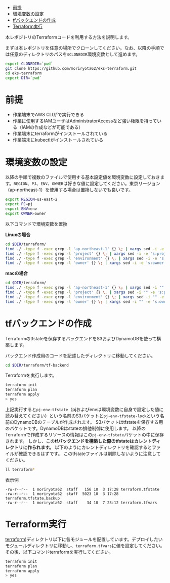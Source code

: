 - [前提](#前提)
- [環境変数の設定](#環境変数の設定)
- [tfバックエンドの作成](#tfバックエンドの作成)
- [Terraform実行](#terraform実行)

本レポジトリのTerraformコードを利用する方法を説明します。

まずは本レポジトリを任意の場所でクローンしてください。なお、以降の手順では任意のディレクトリのパスを`$CLONEDIR`環境変数として進めます。

``` sh
export CLONEDIR=`pwd`
git clone https://github.com/moriryota62/eks-terraform.git
cd eks-terraform
export DIR=`pwd`
```

# 前提

- 作業端末でAWS CLIがで実行できる
- 作業に使用するIAMユーザはAdministratorAccessなど強い権限を持っている（IAMの作成などが可能である）
- 作業端末にterraformがインストールされている
- 作業端末にkubectlがインストールされている

# 環境変数の設定

以降の手順で複数のファイルで使用する基本設定値を環境変数に設定しておきます。`REGION`、`PJ`、`ENV`、`OWNER`は好きな値に設定してください。東京リージョン（ap-northeast-1）を使用する場合は置換しないでも良いです。

``` sh
export REGION=us-east-2
export PJ=pj
export ENV=env
export OWNER=owner
```

以下コマンドで環境変数を置換

**Linuxの場合**

``` sh
cd $DIR/terraform/
find ./ -type f -exec grep -l 'ap-northeast-1' {} \; | xargs sed -i -e 's:ap-northeast-1:'$REGION':g'
find ./ -type f -exec grep -l 'project' {} \; | xargs sed -i -e 's:project:'$PJ':g'
find ./ -type f -exec grep -l 'environment' {} \; | xargs sed -i -e 's:environment:'$ENV':g'
find ./ -type f -exec grep -l 'owner' {} \; | xargs sed -i -e 's:owner:'$OWNER':g'
```

**macの場合**

``` sh
cd $DIR/terraform/
find ./ -type f -exec grep -l 'ap-northeast-1' {} \; | xargs sed -i "" -e 's:ap-northeast-1:'$REGION':g'
find ./ -type f -exec grep -l 'project' {} \; | xargs sed -i "" -e 's:project:'$PJ':g'
find ./ -type f -exec grep -l 'environment' {} \; | xargs sed -i "" -e 's:environment:'$ENV':g'
find ./ -type f -exec grep -l 'owner' {} \; | xargs sed -i "" -e 's:owner:'$OWNER':g'
```

# tfバックエンドの作成

Terraformのtfstateを保存するバックエンドをS3およびDynamoDBを使って構築します。

バックエンド作成用のコードを記述したディレクトリに移動してください。

``` sh
cd $DIR/terraform/tf-backend
```

Terraformを実行します。

``` sh
terraform init
terraform plan
terraform apply
> yes
```

上記実行すると`pj-env-tfstate`（pjおよびenvは環境変数に自身で設定した値に読み替えてください）という名前のS3バケットと`pj-env-tfstate-lock`という名前のDynamoDBのテーブルが作成されます。
S3バケットはtfstateを保存する用のバケットです。DynamoDBはstateの排他制御に使用します。
以降のTerraformで作成するリソースの情報はこの`pj-env-tfstate`バケットの中に保存されます。
しかし、この**tfバックエンドを構築した際のtfstateはカレントディレクトリに作られます。**
以下のようにカレントディレクトリを確認するとファイルが確認できるはずです。
このtfstateファイルは削除しないように注意してください。

``` sh
ll terraform*
```

表示例

```
-rw-r--r--  1 moriryota62  staff   156 10  3 17:28 terraform.tfstate
-rw-r--r--  1 moriryota62  staff  5023 10  3 17:28 terraform.tfstate.backup
-rw-r--r--  1 moriryota62  staff    34 10  7 23:12 terraform.tfvars
```

# Terraform実行

[terraform](../terraform/))ディレクトリ以下に各モジュールを配置しています。デプロイしたいモジュールディレクトリに移動し、`terraform.tfvars`に値を設定してください。その後、以下コマンドterraformを実行してください。

``` sh
terraform init
terraform plan
terraform apply
> yes
```
